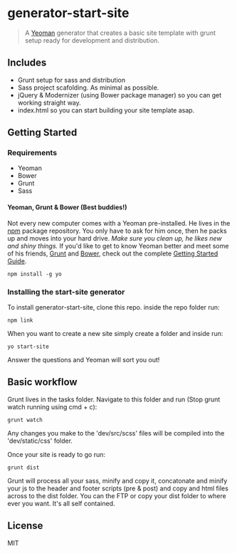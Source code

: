 # generator-start-site

> A [Yeoman](http://yeoman.io) generator that creates a basic site template with grunt setup ready for development and distribution.

## Includes

- Grunt setup for sass and distribution
- Sass project scafolding. As minimal as possible.
- jQuery & Modernizer (using Bower package manager) so you can get working straight way.
- index.html so you can start building your site template asap.


## Getting Started

### Requirements
- Yeoman
- Bower
- Grunt
- Sass

#### Yeoman, Grunt & Bower (Best buddies!)

Not every new computer comes with a Yeoman pre-installed. He lives in the [npm](https://npmjs.org) package repository. You only have to ask for him once, then he packs up and moves into your hard drive. *Make sure you clean up, he likes new and shiny things.* If you'd like to get to know Yeoman better and meet some of his friends, [Grunt](http://gruntjs.com) and [Bower](http://bower.io), check out the complete [Getting Started Guide](https://github.com/yeoman/yeoman/wiki/Getting-Started).


```
npm install -g yo
```

### Installing the start-site generator

To install generator-start-site, clone this repo. inside the repo folder run:

```
npm link
```

When you want to create a new site simply create a folder and inside run:

```
yo start-site
```

Answer the questions and Yeoman will sort you out!


## Basic workflow

Grunt lives in the tasks folder. Navigate to this folder and run (Stop grunt watch running using cmd + c):

```
grunt watch
```

Any changes you make to the 'dev/src/scss' files will be compiled into the 'dev/static/css' folder.

Once your site is ready to go run:


```
grunt dist
```

Grunt will process all your sass, minify and copy it, concatonate and minify your js to the header and footer scripts (pre & post) and copy and html files across to the dist folder. You can the FTP or copy your dist folder to where ever you want. It's all self contained.

## License

MIT
